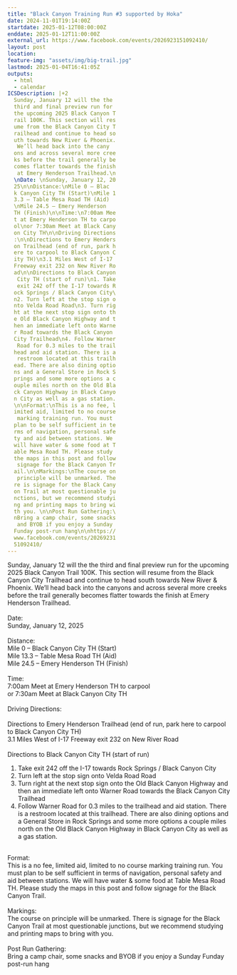 ```yaml
---
title: "Black Canyon Training Run #3 supported by Hoka"
date: 2024-11-01T19:14:00Z
startdate: 2025-01-12T08:00:00Z
enddate: 2025-01-12T11:00:00Z
external_url: https://www.facebook.com/events/2026923151092410/
layout: post
location: 
feature-img: "assets/img/big-trail.jpg"
lastmod: 2025-01-04T16:41:05Z
outputs:
  - html
  - calendar
ICSDescription: |+2
  Sunday, January 12 will the the   third and final preview run for   the upcoming 2025 Black Canyon T  rail 100K. This section will res  ume from the Black Canyon City T  railhead and continue to head so  uth towards New River & Phoenix.   We’ll head back into the cany  ons and across several more cree  ks before the trail generally be  comes flatter towards the finish   at Emery Henderson Trailhead.\n  \nDate: \nSunday, January 12, 20  25\n\nDistance:\nMile 0 – Blac  k Canyon City TH (Start)\nMile 1  3.3 – Table Mesa Road TH (Aid)  \nMile 24.5 – Emery Henderson   TH (Finish)\n\nTime:\n7:00am Mee  t at Emery Henderson TH to carpo  ol\nor 7:30am Meet at Black Cany  on City TH\n\nDriving Directions  :\n\nDirections to Emery Henders  on Trailhead (end of run, park h  ere to carpool to Black Canyon C  ity TH)\n3.1 Miles West of I-17   Freeway exit 232 on New River Ro  ad\n\nDirections to Black Canyon   City TH (start of run)\n1. Take   exit 242 off the I-17 towards R  ock Springs / Black Canyon City\  n2. Turn left at the stop sign o  nto Velda Road Road\n3. Turn rig  ht at the next stop sign onto th  e Old Black Canyon Highway and t  hen an immediate left onto Warne  r Road towards the Black Canyon   City Trailhead\n4. Follow Warner   Road for 0.3 miles to the trail  head and aid station. There is a   restroom located at this trailh  ead. There are also dining optio  ns and a General Store in Rock S  prings and some more options a c  ouple miles north on the Old Bla  ck Canyon Highway in Black Canyo  n City as well as a gas station.  \n\nFormat:\nThis is a no fee, l  imited aid, limited to no course   marking training run. You must   plan to be self sufficient in te  rms of navigation, personal safe  ty and aid between stations. We   will have water & some food at T  able Mesa Road TH. Please study   the maps in this post and follow   signage for the Black Canyon Tr  ail.\n\nMarkings:\nThe course on   principle will be unmarked. The  re is signage for the Black Cany  on Trail at most questionable ju  nctions, but we recommend studyi  ng and printing maps to bring wi  th you. \n\nPost Run Gathering:\  nBring a camp chair, some snacks   and BYOB if you enjoy a Sunday   Funday post-run hang\n\nhttps://  www.facebook.com/events/20269231  51092410/
---
```


Sunday, January 12 will the the third and final preview run for the upcoming 2025 Black Canyon Trail 100K. This section will resume from the Black Canyon City Trailhead and continue to head south towards New River & Phoenix. We’ll head back into the canyons and across several more creeks before the trail generally becomes flatter towards the finish at Emery Henderson Trailhead.<br>
  <br>
  Date&#58; <br>
  Sunday, January 12, 2025<br>
  <br>
  Distance&#58;<br>
  Mile 0 – Black Canyon City TH (Start)<br>
  Mile 13.3 – Table Mesa Road TH (Aid)<br>
  Mile 24.5 – Emery Henderson TH (Finish)<br>
  <br>
  Time&#58;<br>
  7&#58;00am Meet at Emery Henderson TH to carpool<br>
  or 7&#58;30am Meet at Black Canyon City TH<br>
  <br>
  Driving Directions&#58;<br>
  <br>
  Directions to Emery Henderson Trailhead (end of run, park here to carpool to Black Canyon City TH)<br>
  3.1 Miles West of I-17 Freeway exit 232 on New River Road<br>
  <br>
  Directions to Black Canyon City TH (start of run)<br>
  1. Take exit 242 off the I-17 towards Rock Springs / Black Canyon City<br>
  2. Turn left at the stop sign onto Velda Road Road<br>
  3. Turn right at the next stop sign onto the Old Black Canyon Highway and then an immediate left onto Warner Road towards the Black Canyon City Trailhead<br>
  4. Follow Warner Road for 0.3 miles to the trailhead and aid station. There is a restroom located at this trailhead. There are also dining options and a General Store in Rock Springs and some more options a couple miles north on the Old Black Canyon Highway in Black Canyon City as well as a gas station.<br>
  <br>
  Format&#58;<br>
  This is a no fee, limited aid, limited to no course marking training run. You must plan to be self sufficient in terms of navigation, personal safety and aid between stations. We will have water & some food at Table Mesa Road TH. Please study the maps in this post and follow signage for the Black Canyon Trail.<br>
  <br>
  Markings&#58;<br>
  The course on principle will be unmarked. There is signage for the Black Canyon Trail at most questionable junctions, but we recommend studying and printing maps to bring with you. <br>
  <br>
  Post Run Gathering&#58;<br>
  Bring a camp chair, some snacks and BYOB if you enjoy a Sunday Funday post-run hang<br>
  <br>
  
